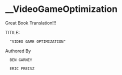 # __VideoGameOptimization

Great Book Translation!!!

TITILE:

      "VIDEO GAME OPTIMIZATION"

Authored By

      BEN GARNEY
      
      ERIC PREISZ
